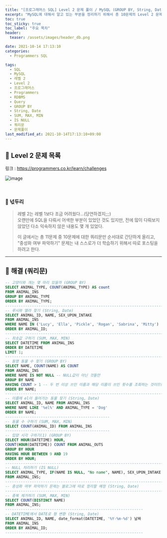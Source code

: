 ```yaml
---
title: "[프로그래머스 SQL] Level 2 문제 풀이 / MySQL (GROUP BY, String, Date, SUM, MAX, MIN, IS NULL)"
excerpt: "MySQL에 대해서 알고 있는 부분을 정리하기 위해서 총 10문제의 Level 2 문제를 풀어보았다. (나머지 한 문제는 추후 포스팅 할 예정)"
toc: true
toc_sticky: true
toc_label: "주요 목차"
header:
  teaser: /assets/images/header_db.png

date: 2021-10-14 17:13:10
categories:
  - Programmers SQL

tags:
  - SQL
  - MySQL
  - 레벨 2
  - Level 2
  - 프로그래머스
  - Programmers
  - RDBMS
  - Query
  - GROUP BY
  - String, Date
  - SUM, MAX, MIN
  - IS NULL
  - 쿼리문
  - 문제풀이
last_modified_at: 2021-10-14T17:13:10+09:00
---
```


## 🔔 Level 2 문제 목록

링크 : <https://programmers.co.kr/learn/challenges>

![image](https://user-images.githubusercontent.com/78403443/137271317-a8f9cab7-977e-4ced-9387-4b00bf2b12c9.png)

<br>

### 📝 넋두리

> 레벨 2는 레벨 1보다 조금 어려웠다...(당연하겠지;;;)<br>오랜만에 SQL을 다뤄서 어색한 부분이 있었던 것도 있지만, 전에 많이 다뤄보지 않았던 다소 익숙하지 않은 내용도 몇 개 있었다.
>
> 이 글에서는 총 11문제 중 10문제에 대한 쿼리문만 순서대로 간단하게 올리고, "중성화 여부 파악하기" 문제는 내 스스로가 더 학습하기 위해서 따로 포스팅을 하려고 한다.

---

## 🔐 해결 (쿼리문)

```sql
-- 고양이와 개는 몇 마리 있을까 (GROUP BY)
SELECT ANIMAL_TYPE, COUNT(ANIMAL_TYPE) AS count 
FROM ANIMAL_INS
GROUP BY ANIMAL_TYPE
ORDER BY ANIMAL_TYPE;
-----------------------------------------------------------------------
-- 루시와 엘라 찾기 (String, Date)
SELECT ANIMAL_ID, NAME, SEX_UPON_INTAKE
FROM ANIMAL_INS
WHERE NAME IN ('Lucy', 'Ella', 'Pickle', 'Rogan', 'Sabrina', 'Mitty')
ORDER BY ANIMAL_ID;
-----------------------------------------------------------------------
-- 최솟값 구하기 (SUM, MAX, MIN)
SELECT DATETIME FROM ANIMAL_INS
ORDER BY DATETIME
LIMIT 1;
---------------------------------------------------------------------------------
-- 동명 동물 수 찾기 (GROUP BY)
SELECT NAME, COUNT(NAME) AS COUNT
FROM ANIMAL_INS
WHERE NAME IS NOT NULL -- NULL값이 아닌 것들만
GROUP BY NAME
HAVING COUNT > 1 -- 두 번 이상 쓰인 이름과 해당 이름이 쓰인 횟수를 조회하는 것이므로
ORDER BY NAME;
---------------------------------------------------------------------------------
-- 이름에 el이 들어가는 동물 찾기 (String, Date)
SELECT ANIMAL_ID, NAME FROM ANIMAL_INS
WHERE NAME LIKE '%el%' AND ANIMAL_TYPE = 'Dog'
ORDER BY NAME;
-----------------------------------------------
-- 동물 수 구하기 (SUM, MAX, MIN)
SELECT COUNT(ANIMAL_ID) FROM ANIMAL_INS
-----------------------------------------------
-- 입양 시각 구하기(1) (GROUP BY)
SELECT HOUR(DATETIME) HOUR,
COUNT(HOUR(DATETIME)) COUNT FROM ANIMAL_OUTS
GROUP BY HOUR
HAVING HOUR BETWEEN 9 AND 19
ORDER BY HOUR;
-----------------------------------------------------------------------
-- NULL 처리하기 (IS NULL)
SELECT ANIMAL_TYPE, IF(NAME IS NULL, "No name", NAME), SEX_UPON_INTAKE
FROM ANIMAL_INS;
-----------------------------------------------------------------------
-- 중성화 여부 파악하기 문제는 블로그에 따로 정리할 예정 (String, Date)
-----------------------------------------------------------------------
-- 중복 제거하기 (SUM, MAX, MIN)
SELECT COUNT(DISTINCT NAME)
FROM ANIMAL_INS;
--------------------------------------------------------------
-- DATETIME에서 DATE로 형 변환 (String, Date)
SELECT ANIMAL_ID, NAME, date_format(DATETIME, '%Y-%m-%d') 날짜 
FROM ANIMAL_INS
ORDER BY ANIMAL_ID;
--------------------------------------------------------------
```